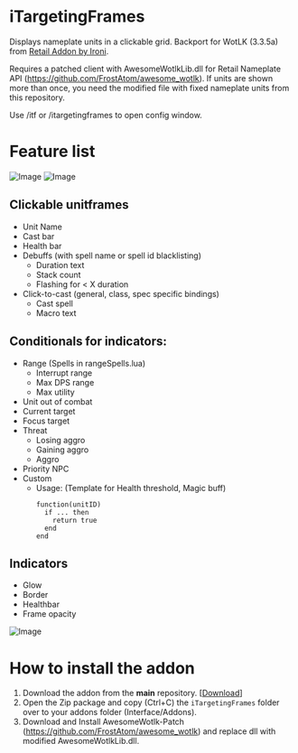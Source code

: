# iTargetingFrames
Displays nameplate units in a clickable grid. Backport for WotLK (3.3.5a) from [Retail Addon by Ironi](https://www.curseforge.com/wow/addons/itargetingframes). 

Requires a patched client with AwesomeWotlkLib.dll for Retail Nameplate API (https://github.com/FrostAtom/awesome_wotlk). 
If units are shown more than once, you need the modified file with fixed nameplate units from this repository.

Use /itf or /itargetingframes to open config window.

# Feature list
![Image](https://github.com/user-attachments/assets/d64e81c9-bdd9-4a0c-b8cf-8fff65895f9a) ![Image](https://github.com/user-attachments/assets/180e71d9-9653-4166-bec5-39b328be42d7)
## Clickable unitframes
- Unit Name
- Cast bar
- Health bar
- Debuffs (with spell name or spell id blacklisting)
    + Duration text
    + Stack count
    + Flashing for < X duration 
- Click-to-cast (general, class, spec specific bindings)
    + Cast spell
    + Macro text

## Conditionals for indicators:
- Range (Spells in rangeSpells.lua)
    + Interrupt range 
    + Max DPS range 
    + Max utility 
- Unit out of combat
- Current target
- Focus target
- Threat
    + Losing aggro
    + Gaining aggro
    + Aggro 
- Priority NPC
- Custom
    + Usage: (Template for Health threshold, Magic buff)
      ```
      function(unitID)
        if ... then
          return true
        end
      end
## Indicators
- Glow
- Border
- Healthbar
- Frame opacity 

![Image](https://github.com/user-attachments/assets/355e1e07-7268-442e-9497-026bd22578f3)

# How to install the addon
1. Download the addon from the **main** repository. [[Download](https://github.com/CH33T4/iTargetingFrames/archive/refs/heads/main.zip)]
2. Open the Zip package and copy (Ctrl+C) the `iTargetingFrames` folder over to your addons folder (Interface/Addons). 
3. Download and Install AwesomeWotlk-Patch (https://github.com/FrostAtom/awesome_wotlk) and replace dll with modified AwesomeWotlkLib.dll.
